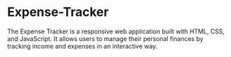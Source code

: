 # Expense-Tracker
The Expense Tracker is a responsive web application built with HTML, CSS, and JavaScript. It allows users to manage their personal finances by tracking income and expenses in an interactive way.
